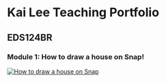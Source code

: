 # Kai Lee Teaching Portfolio
## EDS124BR 

### Module 1: How to draw a house on Snap!
[![How to draw a house on Snap](https://img.youtube.com/vi/bER7YnFPYQM/0.jpg)](https://www.youtube.com/watch?v=bER7YnFPYQM)